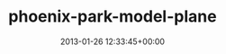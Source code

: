 ---
title:		"phoenix-park-model-plane"
type:		"upload"
description:		"TBC"
date:		"2013-01-26 12:33:45+00:00"
album:		"city"
filename:		"phoenix-park-model-plane.md"
series:		""
cl_public_id:		"city/phoenix-park-model-plane"
cl_version:		1497000364
format:		"tiff"
bytes:		3954552
width:		2560
height:		1440
exposure_mode:		"Auto"
program:		"Aperture-priority AE"
aperture:		"2.8"
focal_length:		"200.0 mm"
iso:		"200"
shutter_speed:		"1/5000"
metering:		"Center-weighted average"
flash:		"Off, Did not fire"
white_balance:		"Custom"
colour_temp:		"6000"
has_crop:		"false"
orientation:		"Horizontal (normal)"
camera_model:		"NIKON D7000"
lens_info:		"70-200mm f/2.8"
artist:		"Matt Finucane"
x_resolution:		"300"
y_resolution:		"300"
---